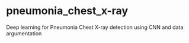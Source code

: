 # pneumonia_chest_x-ray
Deep learning for Pneumonia Chest X-ray detection using CNN and data argumentation 
